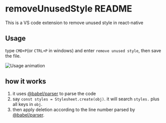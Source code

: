 # removeUnusedStyle README
This is a VS code extension to remove unused style in react-native
## Usage

type `CMD+P`(or `CTRL+P` in windows) and enter `remove unused style`, then save the file.

![Usage animation](images/example.gif)

## how it works
1. it uses [@babel/parser](https://babeljs.io/docs/en/next/babel-parser.html) to parse the code
2. say `const styles = Stylesheet.create(obj)`. it will search `styles.` plus all keys in `obj`. 
3. then apply deletion according to the line number parsed by [@babel/parser](https://babeljs.io/docs/en/next/babel-parser.html).



